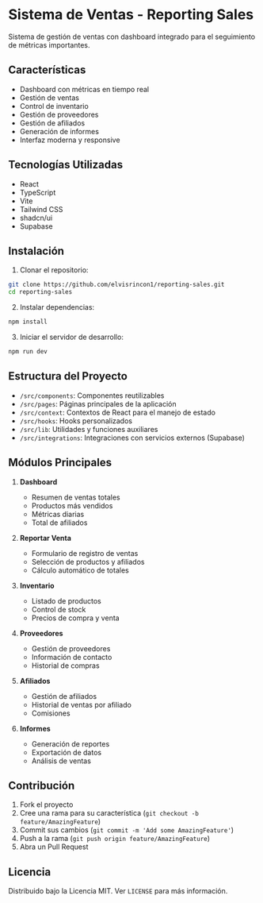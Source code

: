# Sistema de Ventas - Reporting Sales

Sistema de gestión de ventas con dashboard integrado para el seguimiento de métricas importantes.

## Características

- Dashboard con métricas en tiempo real
- Gestión de ventas
- Control de inventario
- Gestión de proveedores
- Gestión de afiliados
- Generación de informes
- Interfaz moderna y responsive

## Tecnologías Utilizadas

- React
- TypeScript
- Vite
- Tailwind CSS
- shadcn/ui
- Supabase

## Instalación

1. Clonar el repositorio:
```bash
git clone https://github.com/elvisrincon1/reporting-sales.git
cd reporting-sales
```

2. Instalar dependencias:
```bash
npm install
```

3. Iniciar el servidor de desarrollo:
```bash
npm run dev
```

## Estructura del Proyecto

- `/src/components`: Componentes reutilizables
- `/src/pages`: Páginas principales de la aplicación
- `/src/context`: Contextos de React para el manejo de estado
- `/src/hooks`: Hooks personalizados
- `/src/lib`: Utilidades y funciones auxiliares
- `/src/integrations`: Integraciones con servicios externos (Supabase)

## Módulos Principales

1. **Dashboard**
   - Resumen de ventas totales
   - Productos más vendidos
   - Métricas diarias
   - Total de afiliados

2. **Reportar Venta**
   - Formulario de registro de ventas
   - Selección de productos y afiliados
   - Cálculo automático de totales

3. **Inventario**
   - Listado de productos
   - Control de stock
   - Precios de compra y venta

4. **Proveedores**
   - Gestión de proveedores
   - Información de contacto
   - Historial de compras

5. **Afiliados**
   - Gestión de afiliados
   - Historial de ventas por afiliado
   - Comisiones

6. **Informes**
   - Generación de reportes
   - Exportación de datos
   - Análisis de ventas

## Contribución

1. Fork el proyecto
2. Cree una rama para su característica (`git checkout -b feature/AmazingFeature`)
3. Commit sus cambios (`git commit -m 'Add some AmazingFeature'`)
4. Push a la rama (`git push origin feature/AmazingFeature`)
5. Abra un Pull Request

## Licencia

Distribuido bajo la Licencia MIT. Ver `LICENSE` para más información.

